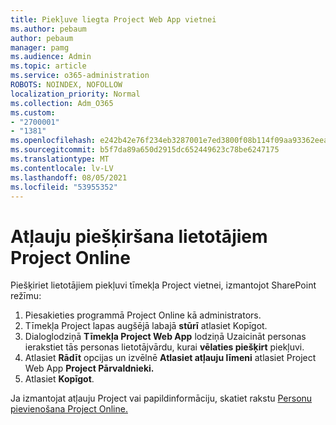```yaml
---
title: Piekļuve liegta Project Web App vietnei
ms.author: pebaum
author: pebaum
manager: pamg
ms.audience: Admin
ms.topic: article
ms.service: o365-administration
ROBOTS: NOINDEX, NOFOLLOW
localization_priority: Normal
ms.collection: Adm_O365
ms.custom:
- "2700001"
- "1381"
ms.openlocfilehash: e242b42e76f234eb3287001e7ed3800f08b114f09aa93362eea215109ea7bac5
ms.sourcegitcommit: b5f7da89a650d2915dc652449623c78be6247175
ms.translationtype: MT
ms.contentlocale: lv-LV
ms.lasthandoff: 08/05/2021
ms.locfileid: "53955352"
---
```

# <a name="give-users-permissions-in-project-online"></a>Atļauju piešķiršana lietotājiem Project Online

Piešķiriet lietotājiem piekļuvi tīmekļa Project vietnei, izmantojot SharePoint režīmu:

1. Piesakieties programmā Project Online kā administrators.
2. Tīmekļa Project lapas augšējā labajā **stūrī** atlasiet Kopīgot.
3. Dialoglodziņā **Tīmekļa Project Web App** lodziņā Uzaicināt personas ierakstiet tās personas lietotājvārdu, kurai **vēlaties piešķirt** piekļuvi.
4. Atlasiet **Rādīt** opcijas un izvēlnē **Atlasiet atļauju līmeni** atlasiet Project Web App **Project Pārvaldnieki.**
5. Atlasiet **Kopīgot**.

Ja izmantojat atļauju Project vai papildinformāciju, skatiet rakstu [Personu pievienošana Project Online.](https://docs.microsoft.com/projectonline/step-2-add-people-to-project-online)
